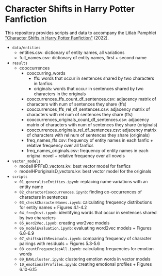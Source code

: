 # Character Shifts in Harry Potter Fanfiction
This repository provides scripts and data to accompany the Litlab Pamphlet ["Character Shifts in Harry Potter Fanfiction"](https://www.digitalhumanitiescooperation.de/pamphlet-10-character-shifts-in-harry-potter-fanfiction/) (2022).
- `data/entities`
  * entities.csv: dictionary of entity names, all variations
  * full_names.csv: dictionary of entity names, first + second name
- `results`
  * cooccurrences
    * cooccurring_words
      * ffs: words that occur in sentences shared by two characters in fanfics
      * originals: words that occur in sentences shared by two characters in the originals
    * cooccurrences_ffs_count_df_sentences.csv: adjacency matrix of characters with num of sentences they share (ffs)
    * cooccurrences_ffs_rel_df_sentences.csv: adjacency matrix of characters with rel num of sentences they share (ffs)
    * cooccurrences_originals_count_df_sentences.csv: adjacency matrix of characters with num of sentences they share (originals)
    * cooccurrences_originals_rel_df_sentences.csv: adjacency matrix of characters with rel num of sentences they share (originals)
    * freq_names_ffs.csv: frequency of entity names in each fanfic + relative frequency over all fanfics
    * freq_names_originals.csv: frequency of entity names in each original novel + relative frequency over all novels
- `vector_models`
  * modelHPFFsD_vectors.kv: best vector model for fanfics
  * modelHPoriginalsD_vectors.kv: best vector model for the originals
- `scripts`
  * `01_generaliseEntities.ipynb`: replacing name variations with an entity name
  * `02_characterCooccurrences.ipynb`: finding co-occurrences of characters in sentences
  * `03_checkCharacterNames.ipynb`: calculating frequency distributions for entity names + Figures 4.1-4.2
  * `04_freqDist.ipynb`: identifying words that occur in sentences shared by two characters
  * `05_Word2Vec.ipynb`: creating wor2vec models
  * `06_modelEvaluation.ipynb`: evaluating word2vec models + Figures 6.8-6.9
  * `07_shiftsWithResiduals.ipynb`: comparing frequency of character pairings with residuals + Figures 5.3-5.6
  * `08_countFrequenciesAll.ipynb`: calculating frequencies for emotion words
  * `09_BAWLcluster.ipynb`: clustering emotion words in vector models
  * `10_emotionalProfiles.ipynb`: creating emotional profiles + Figures 6.10-6.15
